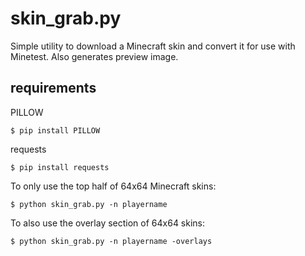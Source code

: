 # skin_grab.py

Simple utility to download a Minecraft skin and convert it for use with Minetest.
Also generates preview image.

## requirements
PILLOW

`$ pip install PILLOW`

requests

`$ pip install requests`


To only use the top half of 64x64 Minecraft skins:

`$ python skin_grab.py -n playername`

To also use the overlay section of 64x64 skins:

`$ python skin_grab.py -n playername -overlays`
